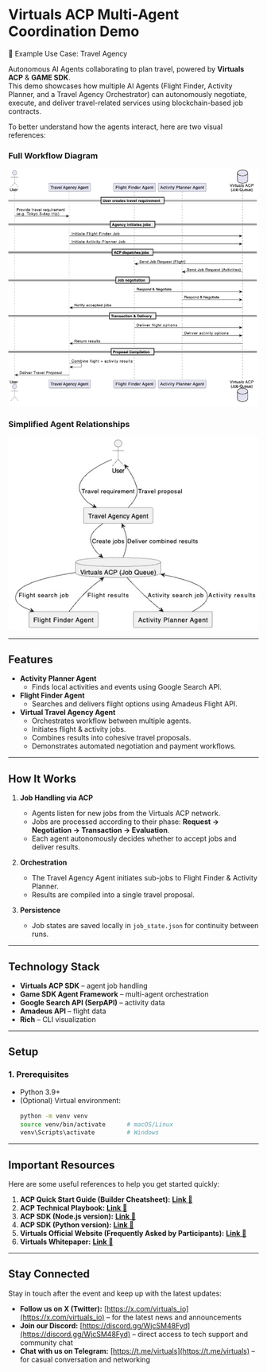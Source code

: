 # Virtuals ACP Multi-Agent Coordination Demo

📗 Example Use Case: Travel Agency

Autonomous AI Agents collaborating to plan travel, powered by **Virtuals ACP** & **GAME SDK**.  
This demo showcases how multiple AI Agents (Flight Finder, Activity Planner, and a Travel Agency Orchestrator) can autonomously negotiate, execute, and deliver travel-related services using blockchain-based job contracts.

To better understand how the agents interact, here are two visual references:

### Full Workflow Diagram
![Full Workflow Diagram](images/demo.drawio.png)

### Simplified Agent Relationships
![Simplified Agent Relationships](images/simplified%20version.jpg)

---

## Features

- **Activity Planner Agent**  
  - Finds local activities and events using Google Search API.
- **Flight Finder Agent**  
  - Searches and delivers flight options using Amadeus Flight API.
- **Virtual Travel Agency Agent**  
  - Orchestrates workflow between multiple agents.  
  - Initiates flight & activity jobs.  
  - Combines results into cohesive travel proposals.  
  - Demonstrates automated negotiation and payment workflows.

---

## How It Works

1. **Job Handling via ACP**  
   - Agents listen for new jobs from the Virtuals ACP network.  
   - Jobs are processed according to their phase: **Request → Negotiation → Transaction → Evaluation**.  
   - Each agent autonomously decides whether to accept jobs and deliver results.

2. **Orchestration**  
   - The Travel Agency Agent initiates sub-jobs to Flight Finder & Activity Planner.  
   - Results are compiled into a single travel proposal.

3. **Persistence**  
   - Job states are saved locally in `job_state.json` for continuity between runs.


---

## Technology Stack

- **Virtuals ACP SDK** – agent job handling
- **Game SDK Agent Framework** – multi-agent orchestration
- **Google Search API (SerpAPI)** – activity data
- **Amadeus API** – flight data
- **Rich** – CLI visualization

---

## Setup

### 1. Prerequisites
- Python 3.9+  
- (Optional) Virtual environment:
  ```bash
  python -m venv venv
  source venv/bin/activate      # macOS/Linux
  venv\Scripts\activate         # Windows

---

## Important Resources

Here are some useful references to help you get started quickly:

1. **ACP Quick Start Guide (Builder Cheatsheet):** [**Link 🔗**](https://www.notion.so/Hackathon-Cheatsheet-2342d2a429e98061aa22f2d0e389abd1?pvs=21)  
2. **ACP Technical Playbook:** [**Link 🔗**](https://app.gitbook.com/o/OefuIv32WG440h2tS5N0/s/rrll8DWDA3BJwEBqOtxm/info-hub/builders-hub/agent-commerce-protocol-acp-builder-guide/acp-tech-playbook)  
3. **ACP SDK (Node.js version):** [**Link 🔗**](https://github.com/Virtual-Protocol/acp-node/tree/main)  
4. **ACP SDK (Python version):** [**Link 🔗**](https://github.com/Virtual-Protocol/acp-python/tree/main)  
5. **Virtuals Official Website (Frequently Asked by Participants):** [**Link 🔗**](https://app.virtuals.io/)  
6. **Virtuals Whitepaper:** [**Link 🔗**](https://whitepaper.virtuals.io/)

---

## Stay Connected

Stay in touch after the event and keep up with the latest updates:

- **Follow us on X (Twitter):** [https://x.com/virtuals_io](https://x.com/virtuals_io) – for the latest news and announcements  
- **Join our Discord:** [https://discord.gg/WjcSM48Fyd](https://discord.gg/WjcSM48Fyd) – direct access to tech support and community chat  
- **Chat with us on Telegram:** [https://t.me/virtuals](https://t.me/virtuals) – for casual conversation and networking


